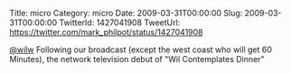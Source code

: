 Title: micro
Category: micro
Date: 2009-03-31T00:00:00
Slug: 2009-03-31T00:00:00
TwitterId: 1427041908
TweetUrl: https://twitter.com/mark_philpot/status/1427041908

[@wilw](https://twitter.com/wilw) Following our broadcast (except the west coast who will get 60 Minutes), the network television debut of "Wil Contemplates Dinner"